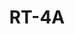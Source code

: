 ---
layout: 'zone'
categories: 
  - 'zones'
title: 'RT-4A'
description: 'Residential Two-Flat, Townhouse and Multi-Unit District'
District_type_code: 'RT-4A'
Old_zoning_ordinance_code: ''
Zone_Type: '4'
Old_Description: '3 Flats and Townhouses'
Juan_Description: 'Two-flats, townhouses, low-density apartment buildings, single family homes.'
District_Title: 'Residential Two-Flat, Townhouse and Multi-Unit District'
Zoning_Code_Section: '17-2-0103'
Floor_Area_Ratio: '1.2. 1.5 for buildings containing less than 20 dwelling units, where at least 33% of these are "accessible."'
Maximum_Building_Height: '42 ft for buildings with less than 20 dwelling units, where at least 33% of these are "accessible." None for schools and churches.'
Lot_Area_per_Unit: '1000 sq ft/dwelling unit, 1000 sq ft/efficiency unit, 500 sq ft/SRO unit'
Front_Yard_Setback: '15ft, or 12% of lot depth, whichever is less. Alternatively, setback can be the average front yard depth of nearest 2 lots.'
Side_Setback: 'Townhouses: complicated as hell, see 17-2-0500. All other buildings: Combined width of side setbacks must equal 20% of lot width, and neither setback can be less than 2 feet or 8% of lot width (whichever is greater.) But no setback is required to be wider than 5 feet.'
Rear_Yard_Setback: 'For buildings with under 20 dwelling units, of which at least 33% are "accessible": 50 ft or 24% of lot depth, whichever is less. For other buildings: 50 ft or 30% of lot depth, whichever is less.'
Rear_Yard_Open_Space: '65 sq ft per dwelling unit, or 6.5% of the lot area, which ever is greater.'
On_Site_Open_Space: 'N/A'
---